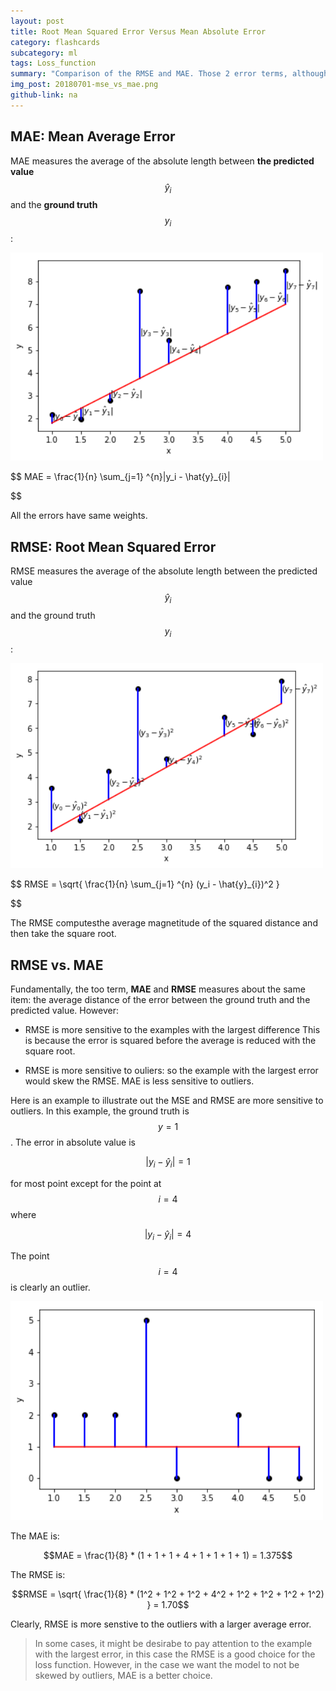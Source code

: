 ```yaml
---
layout: post
title: Root Mean Squared Error Versus Mean Absolute Error 
category: flashcards
subcategory: ml
tags: Loss_function
summary: "Comparison of the RMSE and MAE. Those 2 error terms, although they compute the average error, are more or less sensitive to the examples error. In this post, I review the definition of those 2 losses term and how they are affected by outliers or examples with large errors."
img_post: 20180701-mse_vs_mae.png
github-link: na
---
```



<script src="/js/plotly-latest.min.js"></script>

<script type="text/javascript"
   src="https://cdnjs.cloudflare.com/ajax/libs/mathjax/2.7.2/MathJax.js?config=TeX-AMS-MML_HTMLorMML">
</script>


## MAE: Mean Average Error

MAE measures the average of the absolute length between **the predicted value** $$\hat{y}_i$$ and the **ground truth** $$y_i$$: 

<div style="width: 100%; text-align: center;">
<img src="/images/20180701/img_01.png" width="500rem" style="margin-right: 2rem; margin-left:0rem; margin-top: 0rem; margin-bottom: 0rem">
</div>

$$
MAE = \frac{1}{n} \sum_{j=1} ^{n}|y_i - \hat{y}_{i}|

$$

All the errors have same weights.

## RMSE: Root Mean Squared Error

RMSE measures the average of the absolute length between the predicted value $$\hat{y}_i$$ and the ground truth $$y_i$$: 

<div style="width: 100%; text-align: center;">
<img src="/images/20180701/img_02.png" width="500rem" style="margin-right: 2rem; margin-left:0rem; margin-top: 0rem; margin-bottom: 0rem">
</div>

$$
RMSE = \sqrt{ \frac{1}{n} \sum_{j=1} ^{n} (y_i - \hat{y}_{i})^2 }

$$

The RMSE computesthe average magnetitude of the squared distance and then take the square root.


## RMSE vs. MAE

Fundamentally, the too term, **MAE** and **RMSE** measures about the same item: the average distance of the error between the ground truth and the predicted value. However:

* RMSE is more sensitive to the examples with the largest difference
This is because the error is squared before the average is reduced with the square root.

* RMSE is more sensitive to ouliers: so the example with the largest error would skew the RMSE. MAE is less sensitive to outliers.

Here is an example to illustrate out the MSE and RMSE are more sensitive to outliers. In this example, the ground truth is $$y=1$$. The error in absolute value is 

$$|y_i - \hat{y}_i| = 1$$

for most point except for the point at $$i=4$$ where 

$$|y_i - \hat{y}_i| = 4$$

The point $$i=4$$ is clearly an outlier.


<div style="width: 100%; text-align: center;">
<img src="/images/20180701/img_03.png" width="500rem" style="margin-right: 2rem; margin-left:0rem; margin-top: 0rem; margin-bottom: 0rem">
</div>

 

The MAE is: 

$$MAE = \frac{1}{8} * (1 + 1 + 1 + 4 + 1 + 1 + 1 + 1) = 1.375$$

The RMSE is:

$$RMSE = \sqrt{ \frac{1}{8} * (1^2 + 1^2 + 1^2 + 4^2 + 1^2 + 1^2 + 1^2 + 1^2) } = 1.70$$

Clearly, RMSE is more senstive to the outliers with a larger average error.
<br>
> In some cases, it might be desirabe to pay attention to the example with the largest error, in this case the RMSE is a good choice for the loss function. However, in the case we want the model to not be skewed by outliers, MAE is a better choice.
